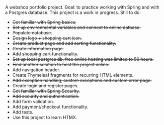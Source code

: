 A webshop portfolio project. Goal: to practice working with Spring and with a Postgres database.
This project is a work in progress. Still to do:
- ~~Get familiar with Spring basics.~~
-  ~~Set up environmental variables and connect to online datbase.~~
- ~~Populate database.~~
- ~~Design logo + shopping cart icon.~~
- ~~Create product page and add sorting functionality.~~
- ~~Create information page.~~
- ~~Add shopping cart functionality.~~
- ~~Set up local postgres db, free online hosting was limited to 50 hours.~~
- ~~Find another solution to host the project online.~~
- ~~Add navigation header.~~
- Create Thymeleaf fragments for recurring HTML elements.
- ~~Add exception handling, custom exceptions and custom error page.~~
- ~~Create login and register pages.~~
- ~~Get familiar with Spring Security.~~
- ~~Add security and authentication.~~
- Add form validation.
- Add payment/checkout functionality.
- Add tests.
- Use this project to learn HTMX.

